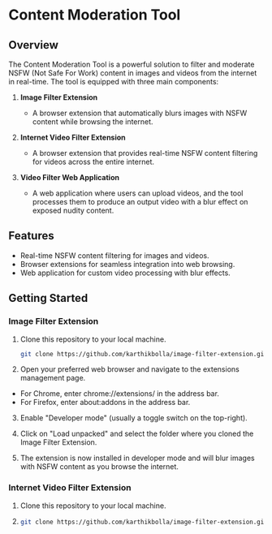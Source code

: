 # Content Moderation Tool

## Overview

The Content Moderation Tool is a powerful solution to filter and moderate NSFW (Not Safe For Work) content in images and videos from the internet in real-time. The tool is equipped with three main components:

1. **Image Filter Extension**
   - A browser extension that automatically blurs images with NSFW content while browsing the internet.

2. **Internet Video Filter Extension**
   - A browser extension that provides real-time NSFW content filtering for videos across the entire internet.

3. **Video Filter Web Application**
   - A web application where users can upload videos, and the tool processes them to produce an output video with a blur effect on exposed nudity content.

## Features

- Real-time NSFW content filtering for images and videos.
- Browser extensions for seamless integration into web browsing.
- Web application for custom video processing with blur effects.

## Getting Started

### Image Filter Extension

1. Clone this repository to your local machine.
   ```bash
   git clone https://github.com/karthikbolla/image-filter-extension.git

2. Open your preferred web browser and navigate to the extensions management page.

- For Chrome, enter chrome://extensions/ in the address bar.
- For Firefox, enter about:addons in the address bar.

3. Enable "Developer mode" (usually a toggle switch on the top-right).

4. Click on "Load unpacked" and select the folder where you cloned the Image Filter Extension.

5. The extension is now installed in developer mode and will blur images with NSFW content as you browse the internet.

### Internet Video Filter Extension

1. Clone this repository to your local machine.

2. ```bash
   git clone https://github.com/karthikbolla/image-filter-extension.git

